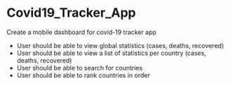 # Covid19_Tracker_App
 Create a mobile dashboard for covid-19 tracker app 
 - User should be able to view global statistics (cases, deaths, recovered) 
 - User should be able to view a list of statistics per country (cases, deaths, recovered) 
 - User should be able to search for countries 
 - User should be able to rank countries in order
